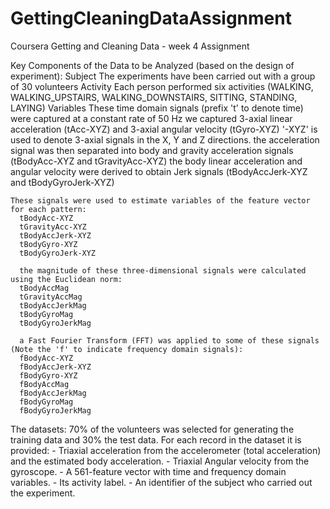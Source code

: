# GettingCleaningDataAssignment
Coursera Getting and Cleaning Data - week 4 Assignment

Key Components of the Data to be Analyzed (based on the design of experiment):
  Subject
    The experiments have been carried out with a group of 30 volunteers
  Activity
    Each person performed six activities (WALKING, WALKING_UPSTAIRS, WALKING_DOWNSTAIRS, SITTING, STANDING, LAYING)
  Variables
    These time domain signals (prefix 't' to denote time) were captured at a constant rate of 50 Hz
    we captured 3-axial linear acceleration (tAcc-XYZ) and 3-axial angular velocity (tGyro-XYZ)
      '-XYZ' is used to denote 3-axial signals in the X, Y and Z directions.
    the acceleration signal was then separated into body and gravity acceleration signals (tBodyAcc-XYZ and tGravityAcc-XYZ)
      the body linear acceleration and angular velocity were derived to obtain Jerk signals (tBodyAccJerk-XYZ and tBodyGyroJerk-XYZ)
    
    These signals were used to estimate variables of the feature vector for each pattern:
      tBodyAcc-XYZ
      tGravityAcc-XYZ
      tBodyAccJerk-XYZ
      tBodyGyro-XYZ
      tBodyGyroJerk-XYZ
      
      the magnitude of these three-dimensional signals were calculated using the Euclidean norm:
      tBodyAccMag
      tGravityAccMag
      tBodyAccJerkMag
      tBodyGyroMag
      tBodyGyroJerkMag
      
      a Fast Fourier Transform (FFT) was applied to some of these signals (Note the 'f' to indicate frequency domain signals):
      fBodyAcc-XYZ
      fBodyAccJerk-XYZ
      fBodyGyro-XYZ
      fBodyAccMag
      fBodyAccJerkMag
      fBodyGyroMag
      fBodyGyroJerkMag
       
The datasets:
  70% of the volunteers was selected for generating the training data and 30% the test data.
  For each record in the dataset it is provided:
    - Triaxial acceleration from the accelerometer (total acceleration) and the estimated body acceleration.
    - Triaxial Angular velocity from the gyroscope.
    - A 561-feature vector with time and frequency domain variables.
    - Its activity label.
    - An identifier of the subject who carried out the experiment.
